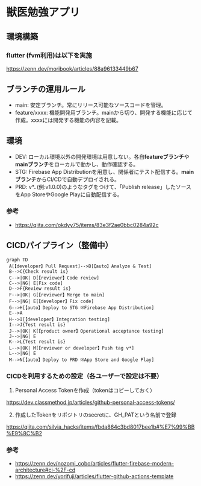 # 獣医勉強アプリ

## 環境構築
### flutter (fvm利用)は以下を実施
https://zenn.dev/moribook/articles/88a96133449b67

## ブランチの運用ルール
* main: 安定ブランチ。常にリリース可能なソースコードを管理。
* feature/xxxx: 機能開発用ブランチ。mainから切り、開発する機能に応じて作成。xxxxには開発する機能の内容を記載。

## 環境
* DEV: ローカル環境以外の開発環境は用意しない。各自**featureブランチ**や**mainブランチ**をローカルで動かし、動作確認する。
* STG: Firebase App Distributionを用意し、関係者にテスト配信する。**mainブランチ**からCI/CDで自動デプロイされる。
* PRD: v*.*.*(例:v1.0.0)のようなタグをつけて、「Publish release」したソースをApp StoreやGoogle Playに自動配信する。


### 参考
* https://qiita.com/okdyy75/items/83e3f2ae0bbc0284a92c

## CICDパイプライン（整備中）
```mermaid
graph TD
 A[【developer】Pull Request]-->B[【auto】Analyze & Test]
 B-->C{Check result is}
 C-->|OK| D[【reviewer】Code review]
 C-->|NG| E[Fix code]
 D-->F{Review result is}
 F-->|OK| G[【reviewer】Merge to main]
 F-->|NG| E[【developer】Fix code]
 G-->H[【auto】Deploy to STG ※Firebase App Distribution]
 E-->A
 H-->I[【developer】Integration testing]
 I-->J{Test result is}
 J-->|OK| K[【product owner】Operational acceptance testing]
 J-->|NG| E
 K-->L{Test result is}
 L-->|OK| M[【reviewer or developer】Push tag v*]
 L-->|NG| E
 M-->N[【auto】Deploy to PRD ※App Store and Google Play]
```

### CICDを利用するための設定（各ユーザーで設定は不要）
1. Personal Access Tokenを作成（tokenはコピーしておく）

https://dev.classmethod.jp/articles/github-personal-access-tokens/

2. 作成したTokenをリポジトリのsecretに、GH_PATという名前で登録

https://qiita.com/silvia_hacks/items/fbda864c3bd8017bee1b#%E7%99%BB%E9%8C%B2

### 参考
* https://zenn.dev/nozomi_cobo/articles/flutter-firebase-modern-architecture#ci-%2F-cd
* https://zenn.dev/yorifuji/articles/flutter-github-actions-template